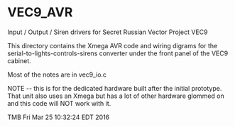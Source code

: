 VEC9_AVR
========

Input / Output / Siren drivers for Secret Russian Vector Project VEC9

This directory contains the Xmega AVR code and wiring digrams for the serial-to-lights-controls-sirens converter
under the front panel of the VEC9 cabinet.

Most of the notes are in vec9_io.c

NOTE -- this is for the dedicated hardware built after the initial prototype.
That unit also uses an Xmega but has a lot of other hardware glommed on and this code will NOT work with it.

TMB
Fri Mar 25 10:32:24 EDT 2016

